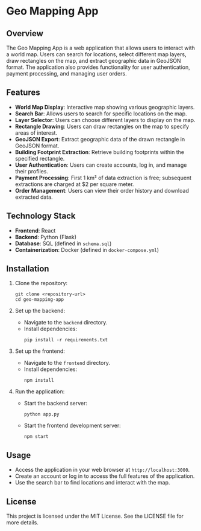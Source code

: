 # Geo Mapping App

## Overview
The Geo Mapping App is a web application that allows users to interact with a world map. Users can search for locations, select different map layers, draw rectangles on the map, and extract geographic data in GeoJSON format. The application also provides functionality for user authentication, payment processing, and managing user orders.

## Features
- **World Map Display**: Interactive map showing various geographic layers.
- **Search Bar**: Allows users to search for specific locations on the map.
- **Layer Selector**: Users can choose different layers to display on the map.
- **Rectangle Drawing**: Users can draw rectangles on the map to specify areas of interest.
- **GeoJSON Export**: Extract geographic data of the drawn rectangle in GeoJSON format.
- **Building Footprint Extraction**: Retrieve building footprints within the specified rectangle.
- **User Authentication**: Users can create accounts, log in, and manage their profiles.
- **Payment Processing**: First 1 km² of data extraction is free; subsequent extractions are charged at $2 per square meter.
- **Order Management**: Users can view their order history and download extracted data.

## Technology Stack
- **Frontend**: React
- **Backend**: Python (Flask)
- **Database**: SQL (defined in `schema.sql`)
- **Containerization**: Docker (defined in `docker-compose.yml`)

## Installation
1. Clone the repository:
   ```
   git clone <repository-url>
   cd geo-mapping-app
   ```

2. Set up the backend:
   - Navigate to the `backend` directory.
   - Install dependencies:
     ```
     pip install -r requirements.txt
     ```

3. Set up the frontend:
   - Navigate to the `frontend` directory.
   - Install dependencies:
     ```
     npm install
     ```

4. Run the application:
   - Start the backend server:
     ```
     python app.py
     ```
   - Start the frontend development server:
     ```
     npm start
     ```

## Usage
- Access the application in your web browser at `http://localhost:3000`.
- Create an account or log in to access the full features of the application.
- Use the search bar to find locations and interact with the map.

## License
This project is licensed under the MIT License. See the LICENSE file for more details.
